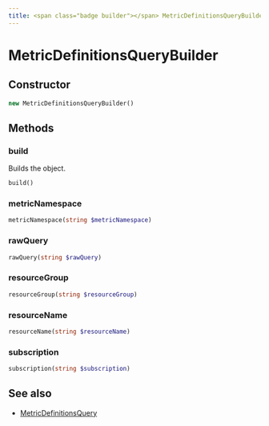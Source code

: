 ```yaml
---
title: <span class="badge builder"></span> MetricDefinitionsQueryBuilder
---
```

# <span class="badge builder"></span> MetricDefinitionsQueryBuilder

## Constructor

```php
new MetricDefinitionsQueryBuilder()
```
## Methods

### <span class="badge object-method"></span> build

Builds the object.

```php
build()
```

### <span class="badge object-method"></span> metricNamespace

```php
metricNamespace(string $metricNamespace)
```

### <span class="badge object-method"></span> rawQuery

```php
rawQuery(string $rawQuery)
```

### <span class="badge object-method"></span> resourceGroup

```php
resourceGroup(string $resourceGroup)
```

### <span class="badge object-method"></span> resourceName

```php
resourceName(string $resourceName)
```

### <span class="badge object-method"></span> subscription

```php
subscription(string $subscription)
```

## See also

 * <span class="badge object-type-class"></span> [MetricDefinitionsQuery](./object-MetricDefinitionsQuery.md)
